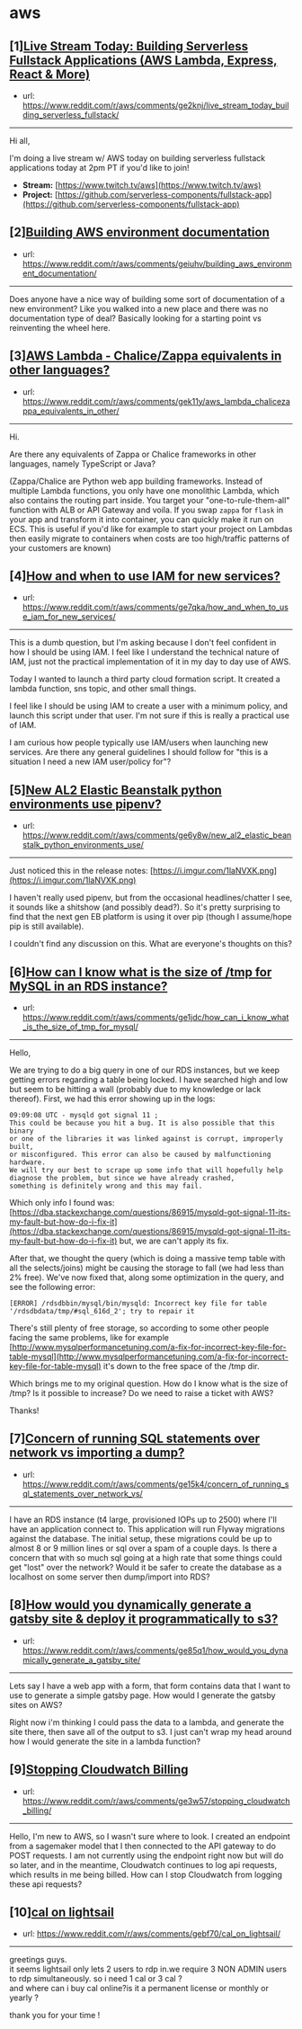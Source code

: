 # aws
## [1][Live Stream Today: Building Serverless Fullstack Applications (AWS Lambda, Express, React &amp; More)](https://www.reddit.com/r/aws/comments/ge2knj/live_stream_today_building_serverless_fullstack/)
- url: https://www.reddit.com/r/aws/comments/ge2knj/live_stream_today_building_serverless_fullstack/
---
Hi all,

I'm doing a live stream w/ AWS today on building serverless fullstack applications today at 2pm PT if you'd like to join!

* **Stream:** [https://www.twitch.tv/aws](https://www.twitch.tv/aws)
* **Project:** [https://github.com/serverless-components/fullstack-app](https://github.com/serverless-components/fullstack-app)
## [2][Building AWS environment documentation](https://www.reddit.com/r/aws/comments/geiuhv/building_aws_environment_documentation/)
- url: https://www.reddit.com/r/aws/comments/geiuhv/building_aws_environment_documentation/
---
Does anyone have a nice way of building some sort of documentation of a new environment? Like you walked into a new place and there was no documentation type of deal? Basically looking for a starting point vs reinventing the wheel here.
## [3][AWS Lambda - Chalice/Zappa equivalents in other languages?](https://www.reddit.com/r/aws/comments/gek11y/aws_lambda_chalicezappa_equivalents_in_other/)
- url: https://www.reddit.com/r/aws/comments/gek11y/aws_lambda_chalicezappa_equivalents_in_other/
---
Hi.

Are there any equivalents of Zappa or Chalice frameworks in other languages, namely TypeScript or Java?




(Zappa/Chalice are Python web app building frameworks. Instead of multiple Lambda functions, you only have one monolithic Lambda, which also contains the routing part inside. You target your "one-to-rule-them-all" function with ALB or API Gateway and voila. If you swap `zappa` for `flask` in your app and transform it into container, you can quickly make it run on ECS. This is useful if you'd like for example to start your project on Lambdas then easily migrate to containers when costs are too high/traffic patterns of your customers are known)
## [4][How and when to use IAM for new services?](https://www.reddit.com/r/aws/comments/ge7qka/how_and_when_to_use_iam_for_new_services/)
- url: https://www.reddit.com/r/aws/comments/ge7qka/how_and_when_to_use_iam_for_new_services/
---
This is a dumb question, but I'm asking because I don't feel confident in how I should be using IAM. I feel like I understand the technical nature of IAM, just not the practical implementation of it in my day to day use of AWS.

Today I wanted to launch a third party cloud formation script. It created a lambda function, sns topic, and other small things.

I feel like I should be using IAM to create a user with a minimum policy, and launch this script under that user. I'm not sure if this is really a practical use of IAM.

I am curious how people typically use IAM/users when launching new services. Are there any general guidelines I should follow for "this is a situation I need a new IAM user/policy for"?
## [5][New AL2 Elastic Beanstalk python environments use pipenv?](https://www.reddit.com/r/aws/comments/ge6y8w/new_al2_elastic_beanstalk_python_environments_use/)
- url: https://www.reddit.com/r/aws/comments/ge6y8w/new_al2_elastic_beanstalk_python_environments_use/
---
Just noticed this in the release notes: [https://i.imgur.com/1laNVXK.png](https://i.imgur.com/1laNVXK.png)

I haven't really used pipenv, but from the occasional headlines/chatter I see, it sounds like a shitshow (and possibly dead?). So it's pretty surprising to find that the next gen EB platform is using it over pip (though I assume/hope pip is still available).

I couldn't find any discussion on this. What are everyone's thoughts on this?
## [6][How can I know what is the size of /tmp for MySQL in an RDS instance?](https://www.reddit.com/r/aws/comments/ge1jdc/how_can_i_know_what_is_the_size_of_tmp_for_mysql/)
- url: https://www.reddit.com/r/aws/comments/ge1jdc/how_can_i_know_what_is_the_size_of_tmp_for_mysql/
---
Hello,

We are trying to do a big query in one of our RDS instances, but we keep getting errors regarding a table being locked. I have searched high and low but seem to be hitting a wall (probably due to my knowledge or lack thereof). First, we had this error showing up in the logs:

    09:09:08 UTC - mysqld got signal 11 ;
    This could be because you hit a bug. It is also possible that this binary
    or one of the libraries it was linked against is corrupt, improperly built,
    or misconfigured. This error can also be caused by malfunctioning hardware.
    We will try our best to scrape up some info that will hopefully help
    diagnose the problem, but since we have already crashed,
    something is definitely wrong and this may fail.

Which only info I found was: [https://dba.stackexchange.com/questions/86915/mysqld-got-signal-11-its-my-fault-but-how-do-i-fix-it](https://dba.stackexchange.com/questions/86915/mysqld-got-signal-11-its-my-fault-but-how-do-i-fix-it) but, we are can't apply its fix.

After that, we thought the query (which is doing a massive temp table with all the selects/joins) might be causing the storage to fall (we had less than 2% free). We've now fixed that, along some optimization in the query, and see the following error:

    [ERROR] /rdsdbbin/mysql/bin/mysqld: Incorrect key file for table '/rdsdbdata/tmp/#sql_616d_2'; try to repair it

There's still plenty of free storage, so according to some other people facing the same problems, like for example [http://www.mysqlperformancetuning.com/a-fix-for-incorrect-key-file-for-table-mysql](http://www.mysqlperformancetuning.com/a-fix-for-incorrect-key-file-for-table-mysql) it's down to the free space of the /tmp dir.

Which brings me to my original question. How do I know what is the size of /tmp? Is it possible to increase? Do we need to raise a ticket with AWS?

Thanks!
## [7][Concern of running SQL statements over network vs importing a dump?](https://www.reddit.com/r/aws/comments/ge15k4/concern_of_running_sql_statements_over_network_vs/)
- url: https://www.reddit.com/r/aws/comments/ge15k4/concern_of_running_sql_statements_over_network_vs/
---
I have an RDS instance (t4 large, provisioned IOPs up to 2500) where I'll have an application connect to. This application will run Flyway migrations against the database. The initial setup, these migrations could be up to almost 8 or 9 million lines or sql over a spam of a couple days. Is there a concern that with so much sql going at a high rate that some things could get "lost" over the network? Would it be safer to create the database as a localhost on some server then dump/import into RDS?
## [8][How would you dynamically generate a gatsby site &amp; deploy it programmatically to s3?](https://www.reddit.com/r/aws/comments/ge85q1/how_would_you_dynamically_generate_a_gatsby_site/)
- url: https://www.reddit.com/r/aws/comments/ge85q1/how_would_you_dynamically_generate_a_gatsby_site/
---
Lets say I have a web app with a form, that form contains data that I want to use to generate a simple gatsby page. How would I generate the gatsby sites on AWS?  


Right now i'm thinking I could pass the data to a lambda, and generate the site there, then save all of the output to s3. I just can't wrap my head around how I would generate the site in a lambda function?
## [9][Stopping Cloudwatch Billing](https://www.reddit.com/r/aws/comments/ge3w57/stopping_cloudwatch_billing/)
- url: https://www.reddit.com/r/aws/comments/ge3w57/stopping_cloudwatch_billing/
---
Hello, I'm new to AWS, so I wasn't sure where to look. I created an endpoint from a sagemaker model that I then connected to the API gateway to do POST requests. I am not currently using the endpoint right now but will do so later, and in the meantime, Cloudwatch continues to log api requests, which results in me being billed. How can I stop Cloudwatch from logging these api requests?
## [10][cal on lightsail](https://www.reddit.com/r/aws/comments/gebf70/cal_on_lightsail/)
- url: https://www.reddit.com/r/aws/comments/gebf70/cal_on_lightsail/
---
greetings guys.   
it seems lightsail only lets 2 users to rdp in.we require 3 NON ADMIN users to rdp simultaneously. so i need 1 cal or 3 cal ?  
and where can i buy cal online?is it a permanent license or monthly or yearly ?   


thank you for your time !
